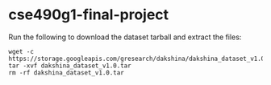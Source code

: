 # cse490g1-final-project
Run the following to download the dataset tarball and extract the files:
```
wget -c https://storage.googleapis.com/gresearch/dakshina/dakshina_dataset_v1.0.tar
tar -xvf dakshina_dataset_v1.0.tar
rm -rf dakshina_dataset_v1.0.tar
```